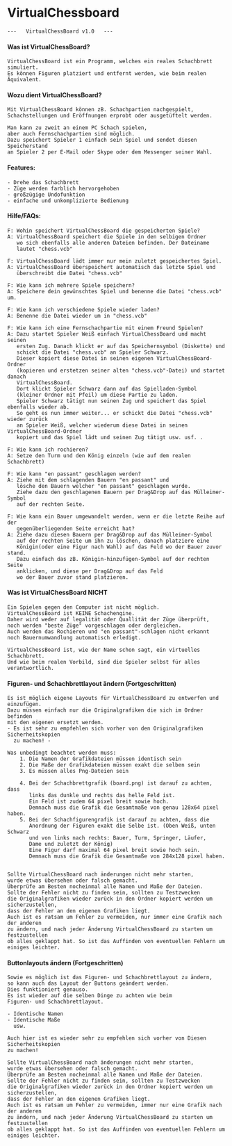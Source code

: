 # VirtualChessboard


	---   VirtualChessBoard v1.0   ---


#### Was ist VirtualChessBoard?

	VirtualChessBoard ist ein Programm, welches ein reales Schachbrett simuliert.
	Es können Figuren platziert und entfernt werden, wie beim realen Äquivalent.


#### Wozu dient VirtualChessBoard?

	Mit VirtualChessBoard können zB. Schachpartien nachgespielt,
	Schachstellungen und Eröffnungen erprobt oder ausgetüftelt werden.

	Man kann zu zweit an einem PC Schach spielen,
	aber auch Fernschachpartien sind möglich.
	Dazu speichert Spieler 1 einfach sein Spiel und sendet diesen Speicherstand
	an Spieler 2 per E-Mail oder Skype oder dem Messenger seiner Wahl.

#### Features:
	- Drehe das Schachbrett
	- Züge werden farblich hervorgehoben
	- großzügige Undofunktion
	- einfache und unkomplizierte Bedienung



#### Hilfe/FAQs:

	F: Wohin speichert VirtualChessBoard die gespeicherten Spiele?
	A: VirtualChessBoard speichert die Spiele in den selbigen Ordner
	   wo sich ebenfalls alle anderen Dateien befinden. Der Dateiname
	   lautet "chess.vcb"

	F: VirtualChessBoard lädt immer nur mein zuletzt gespeichertes Spiel.
	A: VirtualChessBoard überspeichert automatisch das letzte Spiel und
	   überschreibt die Datei "chess.vcb"

	F: Wie kann ich mehrere Spiele speichern?
	A: Speichere dein gewünschtes Spiel und benenne die Datei "chess.vcb" um.

	F: Wie kann ich verschiedene Spiele wieder laden?
	A: Benenne die Datei wieder um in "chess.vcb"

	F: Wie kann ich eine Fernschachpartie mit einem Freund Spielen?
	A: Dazu startet Spieler Weiß einfach VirtualChessBoard und macht seinen
	   ersten Zug. Danach klickt er auf das Speichernsymbol (Diskette) und
	   schickt die Datei "chess.vcb" an Spieler Schwarz.
	   Dieser kopiert diese Datei in seinen eigenen VirtualChessBoard-Ordner
	   (kopieren und erstetzen seiner alten "chess.vcb"-Datei) und startet danach
	   VirtualChessBoard.
	   Dort klickt Spieler Schwarz dann auf das Spielladen-Symbol 
	   (kleiner Ordner mit Pfeil) um diese Partie zu laden.
	   Spieler Schwarz tätigt nun seinen Zug und speichert das Spiel ebenfalls wieder ab.
	   So geht es nun immer weiter... er schickt die Datei "chess.vcb" wieder zurück
	   an Spieler Weiß, welcher wiederum diese Datei in seinen VirtualChessBoard-Ordner
	   kopiert und das Spiel lädt und seinen Zug tätigt usw. usf. .

	F: Wie kann ich rochieren?
	A: Setze den Turm und den König einzeln (wie auf dem realen Schachbrett)

	F: Wie kann "en passant" geschlagen werden?
	A: Ziehe mit dem schlagenden Bauern "en passant" und
	   lösche den Bauern welcher "en passant" geschlagen wurde.
	   Ziehe dazu den geschlagenen Bauern per Drag&Drop auf das Mülleimer-Symbol
	   auf der rechten Seite.

	F: Wie kann ein Bauer umgewandelt werden, wenn er die letzte Reihe auf der
	   gegenüberliegenden Seite erreicht hat?
	A: Ziehe dazu diesen Bauern per Drag&Drop auf das Mülleimer-Symbol
	   auf der rechten Seite um ihn zu löschen, danach platziere eine
	   Königin(oder eine Figur nach Wahl) auf das Feld wo der Bauer zuvor stand.
	   Dazu einfach das zB. Königin-hinzufügen-Symbol auf der rechten Seite
	   anklicken, und diese per Drag&Drop auf das Feld
	   wo der Bauer zuvor stand platzieren.





#### Was ist VirtualChessBoard NICHT
	
	Ein Spielen gegen den Computer ist nicht möglich.
	VirtualChessBoard ist KEINE Schachengine.
	Daher wird weder auf legalität oder Quallität der Züge überprüft,
	noch werden "beste Züge" vorgeschlagen oder dergleichen.
	Auch werden das Rochieren und "en passant"-schlagen nicht erkannt 
	noch Bauernumwandlung automatisch erledigt.

	VirtualChessBoard ist, wie der Name schon sagt, ein virtuelles Schachbrett.
	Und wie beim realen Vorbild, sind die Spieler selbst für alles verantwortlich.






#### Figuren- und Schachbrettlayout ändern (Fortgeschritten)

	Es ist möglich eigene Layouts für VirtualChessBoard zu entwerfen und
	einzufügen.
	Dazu müssen einfach nur die Originalgrafiken die sich im Ordner befinden
	mit den eigenen ersetzt werden.
	- Es ist sehr zu empfehlen sich vorher von den Originalgrafiken Sicherheitskopien
	  zu machen! -
	
	Was unbedingt beachtet werden muss:
		1. Die Namen der Grafikdateien müssen identisch sein
		2. Die Maße der Grafikdateien müssen exakt die selben sein
		3. Es müssen alles Png-Dateien sein

		4. Bei der Schachbrettgrafik (board.png) ist darauf zu achten, dass
		   links das dunkle und rechts das helle Feld ist.
		   Ein Feld ist zudem 64 pixel breit sowie hoch.
		   Demnach muss die Grafik die Gesamtmaße von genau 128x64 pixel haben.
		5. Bei der Schachfigurengrafik ist darauf zu achten, dass die
		   Anordnung der Figuren exakt die Selbe ist. (Oben Weiß, unten Schwarz
		   und von links nach rechts: Bauer, Turm, Springer, Läufer,
		   Dame und zuletzt der König)
		   Eine Figur darf maximal 64 pixel breit sowie hoch sein.
		   Demnach muss die Grafik die Gesamtmaße von 284x128 pixel haben.


	Sollte VirtualChessBoard nach änderungen nicht mehr starten,
	wurde etwas übersehen oder falsch gemacht.
	Überprüfe am Besten nocheinmal alle Namen und Maße der Dateien.
	Sollte der Fehler nicht zu finden sein, sollten zu Testzwecken
	die Originalgrafiken wieder zurück in den Ordner kopiert werden um sicherzustellen,
	dass der Fehler an den eigenen Grafiken liegt.
	Auch ist es ratsam um Fehler zu vermeiden, nur immer eine Grafik nach der anderen
	zu ändern, und nach jeder Änderung VirtualChessBoard zu starten um festzustellen
	ob alles geklappt hat. So ist das Auffinden von eventuellen Fehlern um einiges leichter.



#### Buttonlayouts ändern (Fortgeschritten)
	
	Sowie es möglich ist das Figuren- und Schachbrettlayout zu ändern,
	so kann auch das Layout der Buttons geändert werden.
	Dies funktioniert genauso.
	Es ist wieder auf die selben Dinge zu achten wie beim
	Figuren- und Schachbrettlayout.

	- Identische Namen
	- Identische Maße
	  usw.

	Auch hier ist es wieder sehr zu empfehlen sich vorher von Diesen Sicherheitskopien
	zu machen!

	Sollte VirtualChessBoard nach änderungen nicht mehr starten,
	wurde etwas übersehen oder falsch gemacht.
	Überprüfe am Besten nocheinmal alle Namen und Maße der Dateien.
	Sollte der Fehler nicht zu finden sein, sollten zu Testzwecken
	die Originalgrafiken wieder zurück in den Ordner kopiert werden um sicherzustellen,
	dass der Fehler an den eigenen Grafiken liegt.
	Auch ist es ratsam um Fehler zu vermeiden, immer nur eine Grafik nach der anderen
	zu ändern, und nach jeder Änderung VirtualChessBoard zu starten um festzustellen
	ob alles geklappt hat. So ist das Auffinden von eventuellen Fehlern um einiges leichter.




